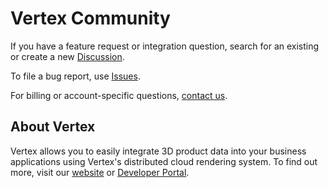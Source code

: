 # Vertex Community

If you have a feature request or integration question, search for an existing or create a new [Discussion](https://github.com/Vertexvis/vertex-support/discussions).

To file a bug report, use [Issues](https://github.com/Vertexvis/vertex-support/issues).

For billing or account-specific questions, [contact us](https://developer.vertexvis.com/contact).

## About Vertex

Vertex allows you to easily integrate 3D product data into your business applications using Vertex's distributed cloud rendering system. To find out more, visit our [website](https://vertexvis.com/) or [Developer Portal](https://developer.vertexvis.com/).
